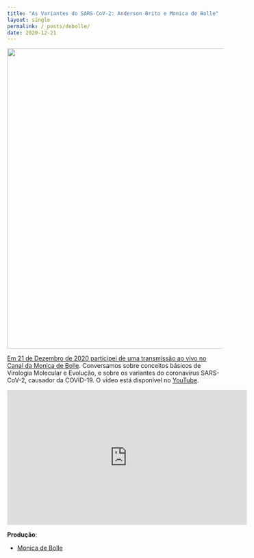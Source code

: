 ```yaml
---
title: "As Variantes do SARS-CoV-2: Anderson Brito e Monica de Bolle"
layout: single
permalink: /_posts/debolle/
date: 2020-12-21
---
```


<a href="https://andersonbrito.github.io/_posts/debolle/"><img src="/assets/images/cover-debolle.jpg" width="700">

Em 21 de Dezembro de 2020 participei de uma transmissão ao vivo no [Canal da Monica de Bolle](https://www.youtube.com/channel/UCWWCnzBwz2zqH7TgKD0EeSQ). Conversamos sobre conceitos básicos de Virologia Molecular e Evolução, e sobre os variantes do coronavírus SARS-CoV-2, causador da COVID-19. O vídeo está disponível no [YouTube](https://www.youtube.com/watch?v=nXALjXhEYp8).

<iframe width="560" height="315" src="https://www.youtube.com/watch?v=nXALjXhEYp8" frameborder="0" allow="accelerometer; autoplay; clipboard-write; encrypted-media; gyroscope; picture-in-picture" allowfullscreen></iframe>


**Produção**:
- [Monica de Bolle](https://sais.jhu.edu/users/mbaumga8)
